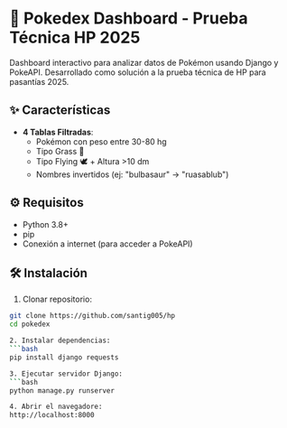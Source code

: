 # 🚀 Pokedex Dashboard - Prueba Técnica HP 2025

Dashboard interactivo para analizar datos de Pokémon usando Django y PokeAPI. Desarrollado como solución a la prueba técnica de HP para pasantías 2025.

## ✨ Características

- **4 Tablas Filtradas**: 
  - Pokémon con peso entre 30-80 hg
  - Tipo Grass 🌿
  - Tipo Flying 🕊️ + Altura >10 dm
  - Nombres invertidos (ej: "bulbasaur" → "ruasablub")

## ⚙️ Requisitos

- Python 3.8+
- pip
- Conexión a internet (para acceder a PokeAPI)

## 🛠️ Instalación

1. Clonar repositorio:
```bash
git clone https://github.com/santig005/hp
cd pokedex

2. Instalar dependencias:
```bash
pip install django requests

3. Ejecutar servidor Django:
```bash
python manage.py runserver

4. Abrir el navegadore:
http://localhost:8000
